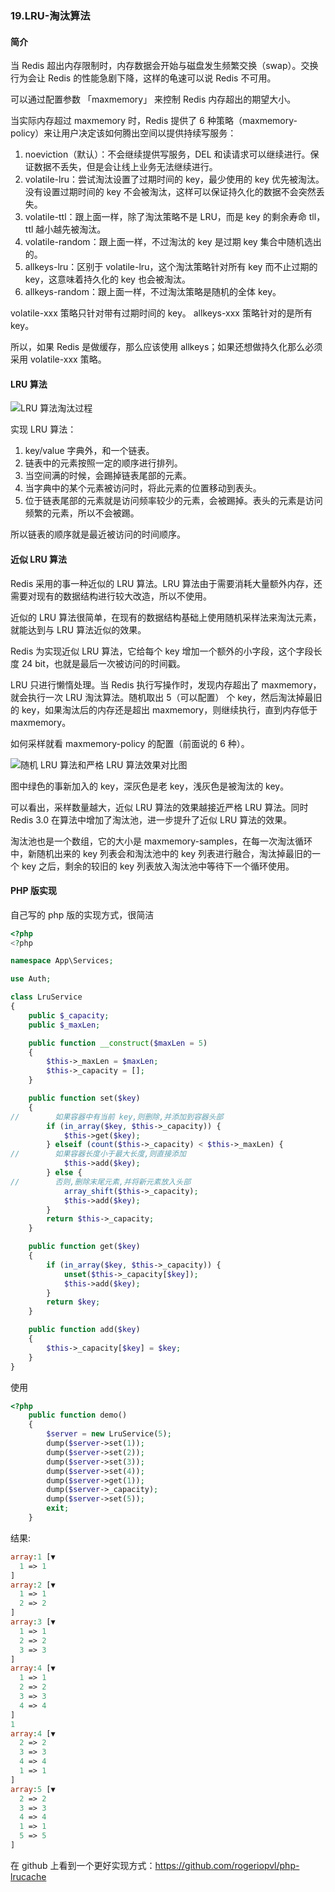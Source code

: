 ### 19.LRU-淘汰算法

#### 简介
当 Redis 超出内存限制时，内存数据会开始与磁盘发生频繁交换（swap）。交换行为会让 Redis 的性能急剧下降，这样的龟速可以说 Redis 不可用。

可以通过配置参数 「maxmemory」 来控制 Redis 内存超出的期望大小。

当实际内存超过 maxmemory 时，Redis 提供了 6 种策略（maxmemory-policy）来让用户决定该如何腾出空间以提供持续写服务：
1. noeviction（默认）：不会继续提供写服务，DEL 和读请求可以继续进行。保证数据不丢失，但是会让线上业务无法继续进行。
2. volatile-lru：尝试淘汰设置了过期时间的 key，最少使用的 key 优先被淘汰。没有设置过期时间的 key 不会被淘汰，这样可以保证持久化的数据不会突然丢失。
3. volatile-ttl：跟上面一样，除了淘汰策略不是 LRU，而是 key 的剩余寿命 tll，ttl 越小越先被淘汰。
4. volatile-random：跟上面一样，不过淘汰的 key 是过期 key 集合中随机选出的。
5. allkeys-lru：区别于 volatile-lru，这个淘汰策略针对所有 key 而不止过期的 key，这意味着持久化的 key 也会被淘汰。
6. allkeys-random：跟上面一样，不过淘汰策略是随机的全体 key。

volatile-xxx 策略只针对带有过期时间的 key。
allkeys-xxx 策略针对的是所有 key。

所以，如果 Redis 是做缓存，那么应该使用 allkeys；如果还想做持久化那么必须采用 volatile-xxx 策略。



#### LRU 算法
![LRU 算法淘汰过程](https://pic2.zhimg.com/80/v2-584ed398c35ba76250cfb2f01b20ec0c_hd.jpg)

实现 LRU 算法：
1. key/value 字典外，和一个链表。
2. 链表中的元素按照一定的顺序进行排列。
3. 当空间满的时候，会踢掉链表尾部的元素。
4. 当字典中的某个元素被访问时，将此元素的位置移动到表头。
5. 位于链表尾部的元素就是访问频率较少的元素，会被踢掉。表头的元素是访问频繁的元素，所以不会被踢。

所以链表的顺序就是最近被访问的时间顺序。


#### 近似 LRU 算法
Redis 采用的事一种近似的 LRU 算法。LRU 算法由于需要消耗大量额外内存，还需要对现有的数据结构进行较大改造，所以不使用。

近似的 LRU 算法很简单，在现有的数据结构基础上使用随机采样法来淘汰元素，就能达到与 LRU 算法近似的效果。

Redis 为实现近似 LRU 算法，它给每个 key 增加一个额外的小字段，这个字段长度 24 bit，也就是最后一次被访问的时间戳。


LRU 只进行懒惰处理。当 Redis 执行写操作时，发现内存超出了 maxmemory，就会执行一次 LRU 淘汰算法。随机取出 5（可以配置） 个 key，然后淘汰掉最旧的 key，如果淘汰后的内存还是超出 maxmemory，则继续执行，直到内存低于 maxmemory。

如何采样就看 maxmemory-policy 的配置（前面说的 6 种）。

![随机 LRU 算法和严格 LRU 算法效果对比图](https://user-gold-cdn.xitu.io/2018/7/17/164a60daf989f5e2?imageView2/0/w/1280/h/960/format/webp/ignore-error/1)

图中绿色的事新加入的 key，深灰色是老 key，浅灰色是被淘汰的 key。

可以看出，采样数量越大，近似 LRU 算法的效果越接近严格 LRU 算法。同时 Redis 3.0 在算法中增加了淘汰池，进一步提升了近似 LRU 算法的效果。

淘汰池也是一个数组，它的大小是 maxmemory-samples，在每一次淘汰循环中，新随机出来的 key 列表会和淘汰池中的 key 列表进行融合，淘汰掉最旧的一个 key 之后，剩余的较旧的 key 列表放入淘汰池中等待下一个循环使用。


#### PHP 版实现
自己写的 php 版的实现方式，很简洁

```php
<?php
<?php

namespace App\Services;

use Auth;

class LruService
{
    public $_capacity;
    public $_maxLen;

    public function __construct($maxLen = 5)
    {
        $this->_maxLen = $maxLen;
        $this->_capacity = [];
    }

    public function set($key)
    {
//        如果容器中有当前 key,则删除,并添加到容器头部
        if (in_array($key, $this->_capacity)) {
            $this->get($key);
        } elseif (count($this->_capacity) < $this->_maxLen) {
//        如果容器长度小于最大长度,则直接添加
            $this->add($key);
        } else {
//        否则,删除末尾元素,并将新元素放入头部
            array_shift($this->_capacity);
            $this->add($key);
        }
        return $this->_capacity;
    }

    public function get($key)
    {
        if (in_array($key, $this->_capacity)) {
            unset($this->_capacity[$key]);
            $this->add($key);
        }
        return $key;
    }

    public function add($key)
    {
        $this->_capacity[$key] = $key;
    }
}

```

使用
```php
<?php
    public function demo()
    {
        $server = new LruService(5);
        dump($server->set(1));
        dump($server->set(2));
        dump($server->set(3));
        dump($server->set(4));
        dump($server->get(1));
        dump($server->_capacity);
        dump($server->set(5));
        exit;
    }
```

结果:
```php
array:1 [▼
  1 => 1
]
array:2 [▼
  1 => 1
  2 => 2
]
array:3 [▼
  1 => 1
  2 => 2
  3 => 3
]
array:4 [▼
  1 => 1
  2 => 2
  3 => 3
  4 => 4
]
1
array:4 [▼
  2 => 2
  3 => 3
  4 => 4
  1 => 1
]
array:5 [▼
  2 => 2
  3 => 3
  4 => 4
  1 => 1
  5 => 5
]
```

在 github 上看到一个更好实现方式：https://github.com/rogeriopvl/php-lrucache
